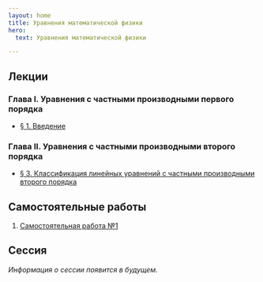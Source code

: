 ```yaml
---
layout: home
title: Уравнения математической физики
hero:
  text: Уравнения математической физики

---
```


## Лекции

### Глава I. Уравнения с частными производными первого порядка

* [§ 1. Введение](./2025/lectures/01/)

### Глава II. Уравнения с частными производными второго порядка

* [§ 3. Классификация линейных уравнений с частными производными второго порядка](./2025/lectures/03/)

## Самостоятельные работы

1. [Самостоятельная работа №1](./2025/tests/01/)

## Сессия
*Информация о сессии появится в будущем.*